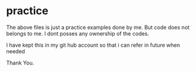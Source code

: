 # practice
The above files is just a practice examples done by me. 
But code does not belongs to me. 
I dont posses any ownership of the codes. 

I have kept this in my git hub account so that i can refer in future when needed

Thank You.
